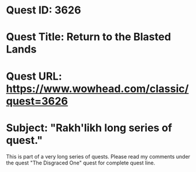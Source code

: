 # Quest ID: 3626
# Quest Title: Return to the Blasted Lands
# Quest URL: https://www.wowhead.com/classic/quest=3626
# Subject: "Rakh'likh long series of quest."
This is part of a very long series of quests. Please read my comments under the quest "The Disgraced One" quest for complete quest line.